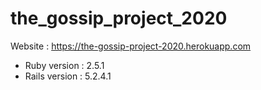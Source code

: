 # the_gossip_project_2020

Website : https://the-gossip-project-2020.herokuapp.com

- Ruby version : 2.5.1	
- Rails version : 5.2.4.1
